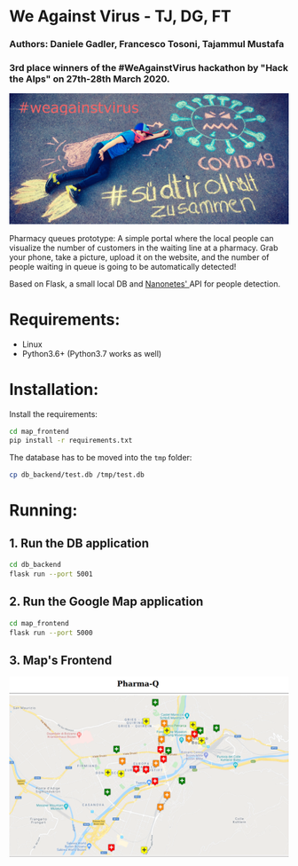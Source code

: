 # We Against Virus - TJ, DG, FT
### Authors: Daniele Gadler, Francesco Tosoni, Tajammul Mustafa

### 3rd place winners of the #WeAgainstVirus hackathon by "Hack the Alps" on 27th-28th March 2020. 

![We Against Virus](./weagainstvirus-header-cropped-3.png)

Pharmacy queues prototype:
A simple portal where the local people can visualize the number of customers in the waiting line at a pharmacy.
Grab your phone, take a picture, upload it on the website, and the number of people waiting in queue is going
to be automatically detected!

Based on Flask, a small local DB and <a href="https://nanonets.com/"> Nanonetes' </a> API for people detection. 

# Requirements:
- Linux
- Python3.6+ (Python3.7 works as well)

# Installation:

Install the requirements:

```bash
cd map_frontend
pip install -r requirements.txt
```

The database has to be moved into the `tmp` folder:

```bash
cp db_backend/test.db /tmp/test.db
```

# Running:

## 1. Run the DB application

```bash
cd db_backend
flask run --port 5001
```

## 2. Run the Google Map application

```bash
cd map_frontend
flask run --port 5000
```

## 3. Map's Frontend

![Bolzano Pharmacies](./bolzano_pharmacies.png)



